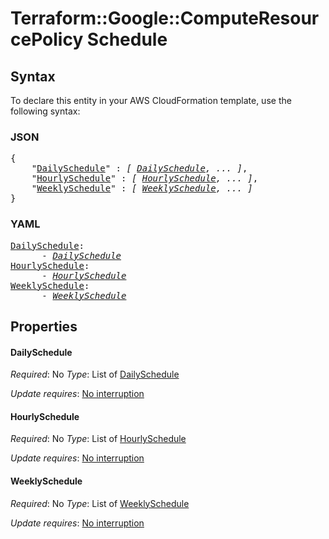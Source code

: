 # Terraform::Google::ComputeResourcePolicy Schedule

## Syntax

To declare this entity in your AWS CloudFormation template, use the following syntax:

### JSON

<pre>
{
    "<a href="#dailyschedule" title="DailySchedule">DailySchedule</a>" : <i>[ <a href="schedule-dailyschedule.md">DailySchedule</a>, ... ]</i>,
    "<a href="#hourlyschedule" title="HourlySchedule">HourlySchedule</a>" : <i>[ <a href="schedule-hourlyschedule.md">HourlySchedule</a>, ... ]</i>,
    "<a href="#weeklyschedule" title="WeeklySchedule">WeeklySchedule</a>" : <i>[ <a href="schedule-weeklyschedule.md">WeeklySchedule</a>, ... ]</i>
}
</pre>

### YAML

<pre>
<a href="#dailyschedule" title="DailySchedule">DailySchedule</a>: <i>
      - <a href="schedule-dailyschedule.md">DailySchedule</a></i>
<a href="#hourlyschedule" title="HourlySchedule">HourlySchedule</a>: <i>
      - <a href="schedule-hourlyschedule.md">HourlySchedule</a></i>
<a href="#weeklyschedule" title="WeeklySchedule">WeeklySchedule</a>: <i>
      - <a href="schedule-weeklyschedule.md">WeeklySchedule</a></i>
</pre>

## Properties

#### DailySchedule

_Required_: No
_Type_: List of <a href="schedule-dailyschedule.md">DailySchedule</a>

_Update requires_: [No interruption](https://docs.aws.amazon.com/AWSCloudFormation/latest/UserGuide/using-cfn-updating-stacks-update-behaviors.html#update-no-interrupt)

#### HourlySchedule

_Required_: No
_Type_: List of <a href="schedule-hourlyschedule.md">HourlySchedule</a>

_Update requires_: [No interruption](https://docs.aws.amazon.com/AWSCloudFormation/latest/UserGuide/using-cfn-updating-stacks-update-behaviors.html#update-no-interrupt)

#### WeeklySchedule

_Required_: No
_Type_: List of <a href="schedule-weeklyschedule.md">WeeklySchedule</a>

_Update requires_: [No interruption](https://docs.aws.amazon.com/AWSCloudFormation/latest/UserGuide/using-cfn-updating-stacks-update-behaviors.html#update-no-interrupt)

